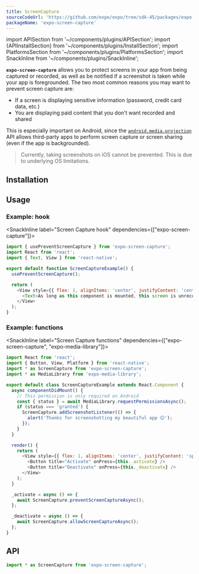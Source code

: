 ```yaml
---
title: ScreenCapture
sourceCodeUrl: 'https://github.com/expo/expo/tree/sdk-45/packages/expo-screen-capture'
packageName: 'expo-screen-capture'
---
```


import APISection from '~/components/plugins/APISection';
import {APIInstallSection} from '~/components/plugins/InstallSection';
import PlatformsSection from '~/components/plugins/PlatformsSection';
import SnackInline from '~/components/plugins/SnackInline';

**`expo-screen-capture`** allows you to protect screens in your app from being captured or recorded, as well as be notified if a screenshot is taken while your app is foregrounded. The two most common reasons you may want to prevent screen capture are:

- If a screen is displaying sensitive information (password, credit card data, etc.)
- You are displaying paid content that you don't want recorded and shared

This is especially important on Android, since the [`android.media.projection`](https://developer.android.com/about/versions/android-5.0.html#ScreenCapture) API allows third-party apps to perform screen capture or screen sharing (even if the app is backgrounded).

> Currently, taking screenshots on iOS cannot be prevented. This is due to underlying OS limitations.

<PlatformsSection android emulator ios simulator />

## Installation

<APIInstallSection />

## Usage

### Example: hook

<SnackInline label="Screen Capture hook" dependencies={["expo-screen-capture"]}>

```javascript
import { usePreventScreenCapture } from 'expo-screen-capture';
import React from 'react';
import { Text, View } from 'react-native';

export default function ScreenCaptureExample() {
  usePreventScreenCapture();

  return (
    <View style={{ flex: 1, alignItems: 'center', justifyContent: 'center' }}>
      <Text>As long as this component is mounted, this screen is unrecordable!</Text>
    </View>
  );
}
```

</SnackInline>

### Example: functions

<SnackInline label="Screen Capture functions" dependencies={["expo-screen-capture", "expo-media-library"]}>

```js
import React from 'react';
import { Button, View, Platform } from 'react-native';
import * as ScreenCapture from 'expo-screen-capture';
import * as MediaLibrary from 'expo-media-library';

export default class ScreenCaptureExample extends React.Component {
  async componentDidMount() {
    // This permission is only required on Android
    const { status } = await MediaLibrary.requestPermissionsAsync();
    if (status === 'granted') {
      ScreenCapture.addScreenshotListener(() => {
        alert('Thanks for screenshotting my beautiful app 😊');
      });
    }
  }

  render() {
    return (
      <View style={{ flex: 1, alignItems: 'center', justifyContent: 'space-around' }}>
        <Button title="Activate" onPress={this._activate} />
        <Button title="Deactivate" onPress={this._deactivate} />
      </View>
    );
  }

  _activate = async () => {
    await ScreenCapture.preventScreenCaptureAsync();
  };

  _deactivate = async () => {
    await ScreenCapture.allowScreenCaptureAsync();
  };
}
```

</SnackInline>

## API

```js
import * as ScreenCapture from 'expo-screen-capture';
```

<APISection packageName="expo-screen-capture" apiName="ScreenCapture" />